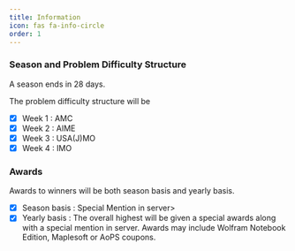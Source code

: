 ```yaml
---
title: Information 
icon: fas fa-info-circle
order: 1
---
```


### Season and Problem Difficulty Structure

A season ends in 28 days.

The problem difficulty structure will be
- [x] Week 1 : AMC 
- [x] Week 2 : AIME 
- [x] Week 3 : USA(J)MO
- [x] Week 4 : IMO 

### Awards

Awards to winners will be both season basis and yearly basis.

- [x] Season basis : Special Mention in server>
- [x] Yearly basis : The overall highest will be given a special awards along with a special mention in server. Awards may include Wolfram Notebook Edition, Maplesoft or AoPS coupons. 
